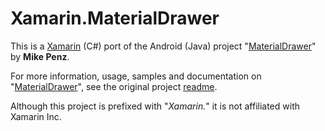 # Xamarin.MaterialDrawer
This is a [Xamarin](http://xamarin.com/) (C#) port of the Android (Java) project "[MaterialDrawer](https://github.com/mikepenz/MaterialDrawer)" by **Mike Penz**.

For more information, usage, samples and documentation on "[MaterialDrawer](https://github.com/mikepenz/MaterialDrawer)", see the original project [readme](https://github.com/mikepenz/MaterialDrawer/blob/master/README.md).

Although this project is prefixed with "*Xamarin.*" it is not affiliated with Xamarin Inc.

